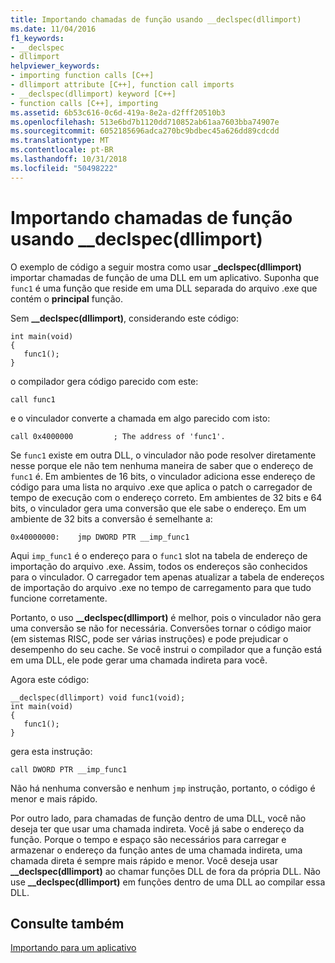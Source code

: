 ```yaml
---
title: Importando chamadas de função usando __declspec(dllimport)
ms.date: 11/04/2016
f1_keywords:
- __declspec
- dllimport
helpviewer_keywords:
- importing function calls [C++]
- dllimport attribute [C++], function call imports
- __declspec(dllimport) keyword [C++]
- function calls [C++], importing
ms.assetid: 6b53c616-0c6d-419a-8e2a-d2fff20510b3
ms.openlocfilehash: 513e6bd7b1120dd710852ab61aa7603bba74907e
ms.sourcegitcommit: 6052185696adca270bc9bdbec45a626dd89cdcdd
ms.translationtype: MT
ms.contentlocale: pt-BR
ms.lasthandoff: 10/31/2018
ms.locfileid: "50498222"
---
```

# <a name="importing-function-calls-using-declspecdllimport"></a>Importando chamadas de função usando __declspec(dllimport)

O exemplo de código a seguir mostra como usar **_declspec(dllimport)** importar chamadas de função de uma DLL em um aplicativo. Suponha que `func1` é uma função que reside em uma DLL separada do arquivo .exe que contém o **principal** função.

Sem **__declspec(dllimport)**, considerando este código:

```
int main(void)
{
   func1();
}
```

o compilador gera código parecido com este:

```
call func1
```

e o vinculador converte a chamada em algo parecido com isto:

```
call 0x4000000         ; The address of 'func1'.
```

Se `func1` existe em outra DLL, o vinculador não pode resolver diretamente nesse porque ele não tem nenhuma maneira de saber que o endereço de `func1` é. Em ambientes de 16 bits, o vinculador adiciona esse endereço de código para uma lista no arquivo .exe que aplica o patch o carregador de tempo de execução com o endereço correto. Em ambientes de 32 bits e 64 bits, o vinculador gera uma conversão que ele sabe o endereço. Em um ambiente de 32 bits a conversão é semelhante a:

```
0x40000000:    jmp DWORD PTR __imp_func1
```

Aqui `imp_func1` é o endereço para o `func1` slot na tabela de endereço de importação do arquivo .exe. Assim, todos os endereços são conhecidos para o vinculador. O carregador tem apenas atualizar a tabela de endereços de importação do arquivo .exe no tempo de carregamento para que tudo funcione corretamente.

Portanto, o uso **__declspec(dllimport)** é melhor, pois o vinculador não gera uma conversão se não for necessária. Conversões tornar o código maior (em sistemas RISC, pode ser várias instruções) e pode prejudicar o desempenho do seu cache. Se você instrui o compilador que a função está em uma DLL, ele pode gerar uma chamada indireta para você.

Agora este código:

```
__declspec(dllimport) void func1(void);
int main(void)
{
   func1();
}
```

gera esta instrução:

```
call DWORD PTR __imp_func1
```

Não há nenhuma conversão e nenhum `jmp` instrução, portanto, o código é menor e mais rápido.

Por outro lado, para chamadas de função dentro de uma DLL, você não deseja ter que usar uma chamada indireta. Você já sabe o endereço da função. Porque o tempo e espaço são necessários para carregar e armazenar o endereço da função antes de uma chamada indireta, uma chamada direta é sempre mais rápido e menor. Você deseja usar **__declspec(dllimport)** ao chamar funções DLL de fora da própria DLL. Não use **__declspec(dllimport)** em funções dentro de uma DLL ao compilar essa DLL.

## <a name="see-also"></a>Consulte também

[Importando para um aplicativo](../build/importing-into-an-application.md)